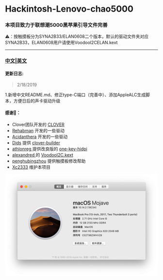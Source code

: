 # Hackintosh-Lenovo-chao5000
### 本项目致力于联想潮5000黑苹果引导文件完善

⚠️：按触摸板分为SYNA2B33/ELAN0608二个版本，默认的驱动文件夹对应SYNA2B33，ELAN0608用户请使用VoodooI2CELAN.kext

  *****
### [中文](https://github.com/Xc2333/Hackintosh-Lenovo-chao5000/blob/master/README-CN.md)|[英文](https://github.com/Xc2333/Hackintosh-Lenovo-chao5000/blob/master/README.md)
  
####   更新日志:
> 2/18/2019

1.新增中文README.md、修正type-C端口（完善中）、添加AppleALC生成脚本，方便日后的声卡驱动升级



####   感谢🎉：
*   Clover团队开发的 [CLOVER](https://sourceforge.net/projects/cloverefiboot/)
*   [Rehabman](https://github.com/RehabMan) 开发的一些驱动
*   [Acidanthera](https://github.com/acidanthera) 开发的一些驱动
*   [Dids](https://github.com/Dids) 提供 [clover-builder](https://github.com/Dids/clover-builder)
*   [athlonreg ](https://github.com/athlonreg)提供改良版的 [one-key-hidpi](https://github.com/athlonreg/one-key-hidpi)
*   [alexandred ](https://github.com/alexandred)的 [VoodooI2C.kext ](https://github.com/alexandred/VoodooI2C)
*   [penghubingzhou](https://github.com/penghubingzhou) 提供触摸板修改帮助
*   [Xc2333](https://github.com/Xc2333) 维护本项目
  
  ![](https://github.com/Xc2333/Hackintosh-Lenovo-chao5000/blob/master/pic/About%20this%20Mac.png)
